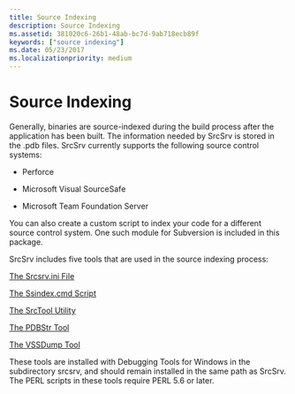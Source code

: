 ```yaml
---
title: Source Indexing
description: Source Indexing
ms.assetid: 381020c6-26b1-48ab-bc7d-9ab718ecb89f
keywords: ["source indexing"]
ms.date: 05/23/2017
ms.localizationpriority: medium
---
```


# Source Indexing


Generally, binaries are source-indexed during the build process after the application has been built. The information needed by SrcSrv is stored in the .pdb files. SrcSrv currently supports the following source control systems:

-   Perforce

-   Microsoft Visual SourceSafe

-   Microsoft Team Foundation Server

You can also create a custom script to index your code for a different source control system. One such module for Subversion is included in this package.

SrcSrv includes five tools that are used in the source indexing process:

[The Srcsrv.ini File](the-srcsrv-ini-file.md)

[The Ssindex.cmd Script](the-ssindex-cmd-script.md)

[The SrcTool Utility](the-srctool-utility.md)

[The PDBStr Tool](the-pdbstr-tool.md)

[The VSSDump Tool](the-vssdump-tool.md)

These tools are installed with Debugging Tools for Windows in the subdirectory srcsrv, and should remain installed in the same path as SrcSrv. The PERL scripts in these tools require PERL 5.6 or later.

 

 





